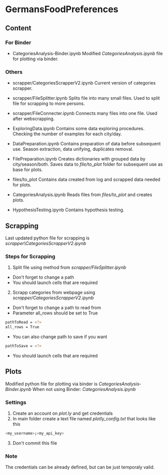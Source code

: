 # GermansFoodPreferences

## Content

### For Binder

- CategoriesAnalysis-Binder.ipynb
Modified *CategoriesAnalysis.ipynb* file for plotting via binder.

### Others

- scrapper/CategoriesScrapperV2.ipynb
Current version of categories scrapper.

- scrapper/FileSplitter.ipynb
Splits file into many small files. Used to split file for scrapping to more persons.

- scrapper/FileConnecter.ipynb
Connects many files into one file. Used after webscrapping. 

- ExploringData.ipynb
Contains some data exploring procedures. Checking the number of examples for each city/day. 

- DataPreparation.ipynb
Contains preparation of data before subsequent use. Season extraction, data unifying, duplicates removal. 

- FilePreparation.ipynb
Creates dictionaries with grouped data by city/season/both. Saves data to *file/to_plot* folder for subsequent use as base for plots.

- files/to_plot
Contains data created from log and scrapped data needed for plots.

- CategoriesAnalysis.ipynb 
Reads files from *files/to_plot* and creates plots.

- HypothesisTesting.ipynb
Contains hypothesis testing.


## Scrapping

Last updated python file for scrapping is *scrapper\CategoriesScrapperV2.ipynb* 

### Steps for Scrapping

1. Split file using method from *scrapper/FileSplitter.ipynb*
- Don't forget to change a path
- You should launch cells that are required

2. Scrapp categories from webpage using *scrapper/CategoriesScrapperV2.ipynb*
- Don't forget to change a path to read from
- Parameter all_rows should be set to True

```bash
pathToRead = <?>
all_rows = True
```
- You can also change path to save if you want

```bash
pathToSave = <?>
```
- You should launch cells that are required

## Plots

Modified python file for plotting via binder is *CategoriesAnalysis-Binder.ipynb*
When not using Binder: *CategoriesAnalysis.ipynb*

### Settings

1. Create an account on *plot.ly* and get credentials
2. In main folder create a text file named *plotly_config.txt* that looks like this

```bash
<my_username>;<my_api_key>
```
3. Don't commit this file

### Note

The credentials can be already defined, but can be just temporaly valid.
